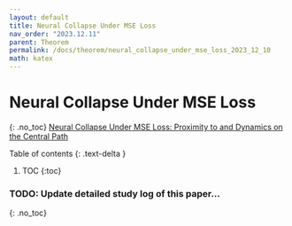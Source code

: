 ```yaml
---
layout: default
title: Neural Collapse Under MSE Loss
nav_order: "2023.12.11"
parent: Theorem
permalink: /docs/theorem/neural_collapse_under_mse_loss_2023_12_10
math: katex
---
```


# **Neural Collapse Under MSE Loss**
{: .no_toc}
[Neural Collapse Under MSE Loss: Proximity to and Dynamics on the Central Path](https://arxiv.org/abs/2106.02073)

Table of contents
{: .text-delta }
1. TOC
{:toc}

### **TODO**: Update detailed study log of this paper...
{: .no_toc}
